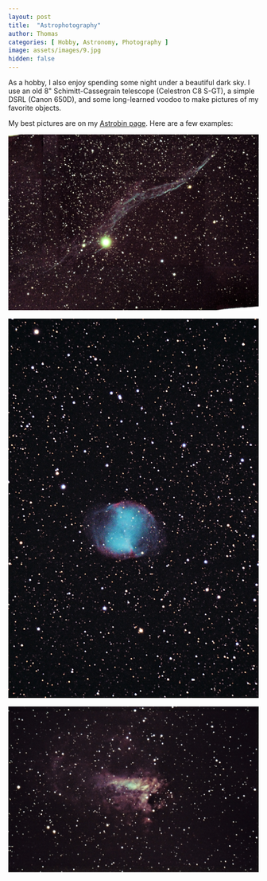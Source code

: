 ```yaml
---
layout: post
title:  "Astrophotography"
author: Thomas
categories: [ Hobby, Astronomy, Photography ]
image: assets/images/9.jpg
hidden: false
---
```


As a hobby, I also enjoy spending some night under a beautiful dark sky. I use an old 8" Schimitt-Cassegrain telescope (Celestron C8 S-GT), a simple DSRL (Canon 650D), and some long-learned voodoo to make pictures of my favorite objects.

My best pictures are on my [Astrobin page](https://www.astrobin.com/users/AstroPanda/). Here are a few examples:

![Cygnus' Veil Nebula](/assets/images/Dentelles.jpg "NGC6960")

![Dumbell Nebula](/assets/images/Dumbell.jpg "M27")

![The Omega/Swann Nebula](/assets/images/Omega.jpg "M17")
